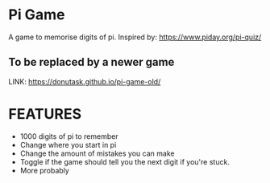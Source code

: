 # Pi Game
A game to memorise digits of pi. Inspired by: https://www.piday.org/pi-quiz/
## To be replaced by a newer game

 LINK: https://donutask.github.io/pi-game-old/

# FEATURES
- 1000 digits of pi to remember
- Change where you start in pi
- Change the amount of mistakes you can make
- Toggle if the game should tell you the next digit if you're stuck.
- More probably
